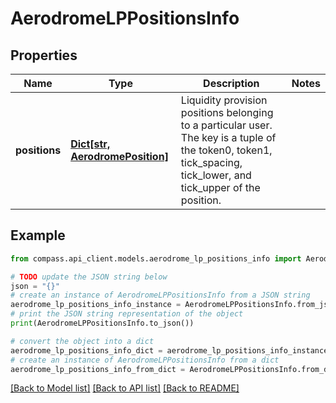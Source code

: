 # AerodromeLPPositionsInfo


## Properties

Name | Type | Description | Notes
------------ | ------------- | ------------- | -------------
**positions** | [**Dict[str, AerodromePosition]**](AerodromePosition.md) | Liquidity provision positions belonging to a particular user. The key is a tuple of the token0, token1, tick_spacing, tick_lower, and tick_upper of the position. | 

## Example

```python
from compass.api_client.models.aerodrome_lp_positions_info import AerodromeLPPositionsInfo

# TODO update the JSON string below
json = "{}"
# create an instance of AerodromeLPPositionsInfo from a JSON string
aerodrome_lp_positions_info_instance = AerodromeLPPositionsInfo.from_json(json)
# print the JSON string representation of the object
print(AerodromeLPPositionsInfo.to_json())

# convert the object into a dict
aerodrome_lp_positions_info_dict = aerodrome_lp_positions_info_instance.to_dict()
# create an instance of AerodromeLPPositionsInfo from a dict
aerodrome_lp_positions_info_from_dict = AerodromeLPPositionsInfo.from_dict(aerodrome_lp_positions_info_dict)
```
[[Back to Model list]](../README.md#documentation-for-models) [[Back to API list]](../README.md#documentation-for-api-endpoints) [[Back to README]](../README.md)


